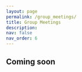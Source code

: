 ```yaml
---
layout: page
permalink: /group_meetings/
title: Group Meetings
description: 
nav: false
nav_order: 6
---
```


<h2>Coming soon</h2>